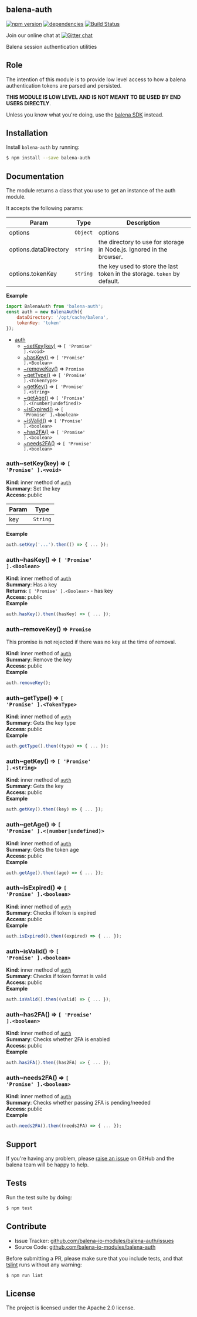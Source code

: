 balena-auth
-----------

[![npm version](https://badge.fury.io/js/balena-auth.svg)](http://badge.fury.io/js/balena-auth)
[![dependencies](https://david-dm.org/balena-io-modules/balena-auth.png)](https://david-dm.org/balena-io-modules/balena-auth.png)
[![Build Status](https://travis-ci.org/balena-io-modules/balena-auth.svg?branch=master)](https://travis-ci.org/balena-io-modules/balena-auth)

Join our online chat at [![Gitter chat](https://badges.gitter.im/balena-io/chat.png)](https://gitter.im/balena-io/chat)

Balena session authentication utilities

Role
----

The intention of this module is to provide low level access to how a balena authentication tokens are parsed and persisted.

**THIS MODULE IS LOW LEVEL AND IS NOT MEANT TO BE USED BY END USERS DIRECTLY**.

Unless you know what you're doing, use the [balena SDK](https://github.com/balena-io/balena-sdk) instead.

Installation
------------

Install `balena-auth` by running:

```sh
$ npm install --save balena-auth
```

Documentation
-------------

The module returns a class that you use to get an instance of the auth module.

It accepts the following params:

| Param | Type | Description |
| --- | --- | --- |
| options | <code>Object</code> | options |
| options.dataDirectory | <code>string</code> | the directory to use for storage in Node.js. Ignored in the browser. |
| options.tokenKey | <code>string</code> | the key used to store the last token in the storage. `token` by default. |

**Example**
```js
import BalenaAuth from 'balena-auth';
const auth = new BalenaAuth({
	dataDirectory: '/opt/cache/balena',
	tokenKey: 'token'
});
```


* [auth](#module_auth)
    * [~setKey(key)](#module_auth..setKey) ⇒ <code>[ &#x27;Promise&#x27; ].&lt;void&gt;</code>
    * [~hasKey()](#module_auth..hasKey) ⇒ <code>[ &#x27;Promise&#x27; ].&lt;Boolean&gt;</code>
    * [~removeKey()](#module_auth..removeKey) ⇒ <code>Promise</code>
    * [~getType()](#module_auth..getType) ⇒ <code>[ &#x27;Promise&#x27; ].&lt;TokenType&gt;</code>
    * [~getKey()](#module_auth..getKey) ⇒ <code>[ &#x27;Promise&#x27; ].&lt;string&gt;</code>
    * [~getAge()](#module_auth..getAge) ⇒ <code>[ &#x27;Promise&#x27; ].&lt;(number\|undefined)&gt;</code>
    * [~isExpired()](#module_auth..isExpired) ⇒ <code>[ &#x27;Promise&#x27; ].&lt;boolean&gt;</code>
    * [~isValid()](#module_auth..isValid) ⇒ <code>[ &#x27;Promise&#x27; ].&lt;boolean&gt;</code>
    * [~has2FA()](#module_auth..has2FA) ⇒ <code>[ &#x27;Promise&#x27; ].&lt;boolean&gt;</code>
    * [~needs2FA()](#module_auth..needs2FA) ⇒ <code>[ &#x27;Promise&#x27; ].&lt;boolean&gt;</code>

<a name="module_auth..setKey"></a>

### auth~setKey(key) ⇒ <code>[ &#x27;Promise&#x27; ].&lt;void&gt;</code>
**Kind**: inner method of [<code>auth</code>](#module_auth)  
**Summary**: Set the key  
**Access**: public  

| Param | Type |
| --- | --- |
| key | <code>String</code> | 

**Example**  
```js
auth.setKey('...').then(() => { ... });
```
<a name="module_auth..hasKey"></a>

### auth~hasKey() ⇒ <code>[ &#x27;Promise&#x27; ].&lt;Boolean&gt;</code>
**Kind**: inner method of [<code>auth</code>](#module_auth)  
**Summary**: Has a key  
**Returns**: <code>[ &#x27;Promise&#x27; ].&lt;Boolean&gt;</code> - has key  
**Access**: public  
**Example**  
```js
auth.hasKey().then((hasKey) => { ... });
```
<a name="module_auth..removeKey"></a>

### auth~removeKey() ⇒ <code>Promise</code>
This promise is not rejected if there was no key at the time of removal.

**Kind**: inner method of [<code>auth</code>](#module_auth)  
**Summary**: Remove the key  
**Access**: public  
**Example**  
```js
auth.removeKey();
```
<a name="module_auth..getType"></a>

### auth~getType() ⇒ <code>[ &#x27;Promise&#x27; ].&lt;TokenType&gt;</code>
**Kind**: inner method of [<code>auth</code>](#module_auth)  
**Summary**: Gets the key type  
**Access**: public  
**Example**  
```js
auth.getType().then((type) => { ... });
```
<a name="module_auth..getKey"></a>

### auth~getKey() ⇒ <code>[ &#x27;Promise&#x27; ].&lt;string&gt;</code>
**Kind**: inner method of [<code>auth</code>](#module_auth)  
**Summary**: Gets the key  
**Access**: public  
**Example**  
```js
auth.getKey().then((key) => { ... });
```
<a name="module_auth..getAge"></a>

### auth~getAge() ⇒ <code>[ &#x27;Promise&#x27; ].&lt;(number\|undefined)&gt;</code>
**Kind**: inner method of [<code>auth</code>](#module_auth)  
**Summary**: Gets the token age  
**Access**: public  
**Example**  
```js
auth.getAge().then((age) => { ... });
```
<a name="module_auth..isExpired"></a>

### auth~isExpired() ⇒ <code>[ &#x27;Promise&#x27; ].&lt;boolean&gt;</code>
**Kind**: inner method of [<code>auth</code>](#module_auth)  
**Summary**: Checks if token is expired  
**Access**: public  
**Example**  
```js
auth.isExpired().then((expired) => { ... });
```
<a name="module_auth..isValid"></a>

### auth~isValid() ⇒ <code>[ &#x27;Promise&#x27; ].&lt;boolean&gt;</code>
**Kind**: inner method of [<code>auth</code>](#module_auth)  
**Summary**: Checks if token format is valid  
**Access**: public  
**Example**  
```js
auth.isValid().then((valid) => { ... });
```
<a name="module_auth..has2FA"></a>

### auth~has2FA() ⇒ <code>[ &#x27;Promise&#x27; ].&lt;boolean&gt;</code>
**Kind**: inner method of [<code>auth</code>](#module_auth)  
**Summary**: Checks whether 2FA is enabled  
**Access**: public  
**Example**  
```js
auth.has2FA().then((has2FA) => { ... });
```
<a name="module_auth..needs2FA"></a>

### auth~needs2FA() ⇒ <code>[ &#x27;Promise&#x27; ].&lt;boolean&gt;</code>
**Kind**: inner method of [<code>auth</code>](#module_auth)  
**Summary**: Checks whether passing 2FA is pending/needed  
**Access**: public  
**Example**  
```js
auth.needs2FA().then((needs2FA) => { ... });
```


Support
-------

If you're having any problem, please [raise an issue](https://github.com/balena-io-modules/balena-auth/issues/new) on GitHub and the balena team will be happy to help.

Tests
-----

Run the test suite by doing:

```sh
$ npm test
```

Contribute
----------

- Issue Tracker: [github.com/balena-io-modules/balena-auth/issues](https://github.com/balena-io-modules/balena-auth/issues)
- Source Code: [github.com/balena-io-modules/balena-auth](https://github.com/balena-io-modules/balena-auth)

Before submitting a PR, please make sure that you include tests, and that [tslint](https://palantir.github.io/tslint/) runs without any warning:

```sh
$ npm run lint
```

License
-------

The project is licensed under the Apache 2.0 license.
